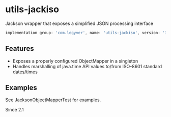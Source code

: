 # utils-jackiso
Jackson wrapper that exposes a simplified JSON processing interface

```groovy
implementation group: 'com.legyver', name: 'utils-jackiso', version: '3.0.0'
```
## Features
- Exposes a properly configured ObjectMapper in a singleton
- Handles marshalling of java.time API values to/from ISO-8601 standard dates/times

## Examples
See JacksonObjectMapperTest for examples.


Since 2.1